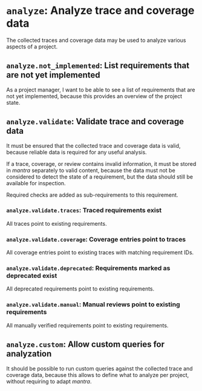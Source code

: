 # `analyze`: Analyze trace and coverage data

The collected traces and coverage data may be used to analyze various aspects of a project.

## `analyze.not_implemented`: List requirements that are not yet implemented

As a project manager, I want to be able to see a list of requirements that are not yet implemented,
because this provides an overview of the project state.

## `analyze.validate`: Validate trace and coverage data

It must be ensured that the collected trace and coverage data is valid,
because reliable data is required for any useful analysis.

If a trace, coverage, or review contains invalid information, it must be stored in *mantra* separately to valid content, because the data must not be considered to
detect the state of a requirement, but the data should still be available for inspection.

Required checks are added as sub-requirements to this requirement.

### `analyze.validate.traces`: Traced requirements exist

All traces point to existing requirements.

### `analyze.validate.coverage`: Coverage entries point to traces

All coverage entries point to existing traces with matching requirement IDs.

### `analyze.validate.deprecated`: Requirements marked as deprecated exist 

All deprecated requirements point to existing requirements.

### `analyze.validate.manual`: Manual reviews point to existing requirements

All manually verified requirements point to existing requirements.

## `analyze.custom`: Allow custom queries for analyzation

It should be possible to run custom queries against the collected trace and coverage data,
because this allows to define what to analyze per project, without requiring to adapt *mantra*.
